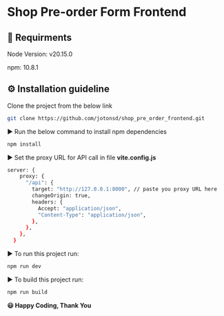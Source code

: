 # Shop Pre-order Form Frontend

## 🏹 Requirments
Node Version: v20.15.0 

npm: 10.8.1

## ⚙️ Installation guideline
Clone the project from the below link

```sh
git clone https://github.com/jotonsd/shop_pre_order_frontend.git
```
▶️ Run the below command to install npm dependencies

```sh
npm install
```

▶️ Set the proxy URL for API call in file **vite.config.js**
```sh
server: {
    proxy: {
      "/api": {
        target: "http://127.0.0.1:8000", // paste you proxy URL here
        changeOrigin: true,
        headers: {
          Accept: "application/json",
          "Content-Type": "application/json",
        },
      },
    },
  }
```


▶️ To run this project run:

```sh
npm run dev
```

▶️ To build this project run:

```sh
npm run build
```

**😃 Happy Coding, Thank You**

